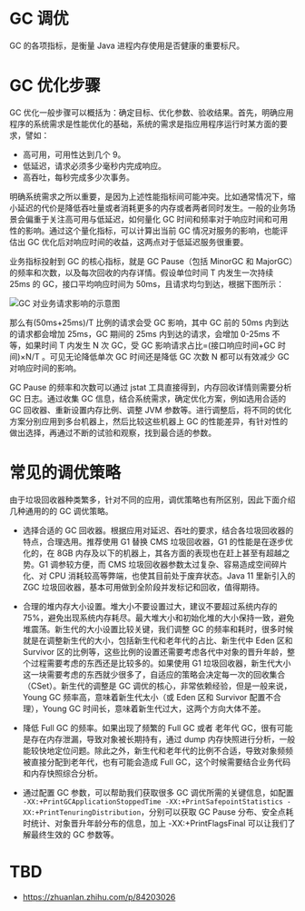 # GC 调优

GC 的各项指标，是衡量 Java 进程内存使用是否健康的重要标尺。

# GC 优化步骤

GC 优化一般步骤可以概括为：确定目标、优化参数、验收结果。首先，明确应用程序的系统需求是性能优化的基础，系统的需求是指应用程序运行时某方面的要求，譬如：

- 高可用，可用性达到几个 9。
- 低延迟，请求必须多少毫秒内完成响应。
- 高吞吐，每秒完成多少次事务。

明确系统需求之所以重要，是因为上述性能指标间可能冲突。比如通常情况下，缩小延迟的代价是降低吞吐量或者消耗更多的内存或者两者同时发生。一般的业务场景会偏重于关注高可用与低延迟，如何量化 GC 时间和频率对于响应时间和可用性的影响。通过这个量化指标，可以计算出当前 GC 情况对服务的影响，也能评估出 GC 优化后对响应时间的收益，这两点对于低延迟服务很重要。

业务指标投射到 GC 的核心指标，就是 GC Pause（包括 MinorGC 和 MajorGC）的频率和次数，以及每次回收的内存详情。假设单位时间 T 内发生一次持续 25ms 的 GC，接口平均响应时间为 50ms，且请求均匀到达，根据下图所示：

![GC 对业务请求影响的示意图](https://s1.ax1x.com/2020/11/11/BXtD7F.png)

那么有(50ms+25ms)/T 比例的请求会受 GC 影响，其中 GC 前的 50ms 内到达的请求都会增加 25ms，GC 期间的 25ms 内到达的请求，会增加 0-25ms 不等，如果时间 T 内发生 N 次 GC，受 GC 影响请求占比=(接口响应时间+GC 时间)×N/T 。可见无论降低单次 GC 时间还是降低 GC 次数 N 都可以有效减少 GC 对响应时间的影响。

GC Pause 的频率和次数可以通过 jstat 工具直接得到，内存回收详情则需要分析 GC 日志。通过收集 GC 信息，结合系统需求，确定优化方案，例如选用合适的 GC 回收器、重新设置内存比例、调整 JVM 参数等。进行调整后，将不同的优化方案分别应用到多台机器上，然后比较这些机器上 GC 的性能差异，有针对性的做出选择，再通过不断的试验和观察，找到最合适的参数。

# 常见的调优策略

由于垃圾回收器种类繁多，针对不同的应用，调优策略也有所区别，因此下面介绍几种通用的的 GC 调优策略。

- 选择合适的 GC 回收器。根据应用对延迟、吞吐的要求，结合各垃圾回收器的特点，合理选用。推荐使用 G1 替换 CMS 垃圾回收器，G1 的性能是在逐步优化的，在 8GB 内存及以下的机器上，其各方面的表现也在赶上甚至有超越之势。G1 调参较方便，而 CMS 垃圾回收器参数太过复杂、容易造成空间碎片化、对 CPU 消耗较高等弊端，也使其目前处于废弃状态。Java 11 里新引入的 ZGC 垃圾回收器，基本可用做到全阶段并发标记和回收，值得期待。

- 合理的堆内存大小设置。堆大小不要设置过大，建议不要超过系统内存的 75%，避免出现系统内存耗尽。最大堆大小和初始化堆的大小保持一致，避免堆震荡。新生代的大小设置比较关键，我们调整 GC 的频率和耗时，很多时候就是在调整新生代的大小，包括新生代和老年代的占比、新生代中 Eden 区和 Survivor 区的比例等，这些比例的设置还需要考虑各代中对象的晋升年龄，整个过程需要考虑的东西还是比较多的。如果使用 G1 垃圾回收器，新生代大小这一块需要考虑的东西就少很多了，自适应的策略会决定每一次的回收集合（CSet）。新生代的调整是 GC 调优的核心，非常依赖经验，但是一般来说，Young GC 频率高，意味着新生代太小（或 Eden 区和 Survivor 配置不合理），Young GC 时间长，意味着新生代过大，这两个方向大体不差。

- 降低 Full GC 的频率。如果出现了频繁的 Full GC 或者 老年代 GC，很有可能是存在内存泄漏，导致对象被长期持有，通过 dump 内存快照进行分析，一般能较快地定位问题。除此之外，新生代和老年代的比例不合适，导致对象频频被直接分配到老年代，也有可能会造成 Full GC，这个时候需要结合业务代码和内存快照综合分析。

- 通过配置 GC 参数，可以帮助我们获取很多 GC 调优所需的关键信息，如配置 `-XX:+PrintGCApplicationStoppedTime -XX:+PrintSafepointStatistics -XX:+PrintTenuringDistribution`，分别可以获取 GC Pause 分布、安全点耗时统计、对象晋升年龄分布的信息，加上 -XX:+PrintFlagsFinal 可以让我们了解最终生效的 GC 参数等。

# TBD

- https://zhuanlan.zhihu.com/p/84203026
